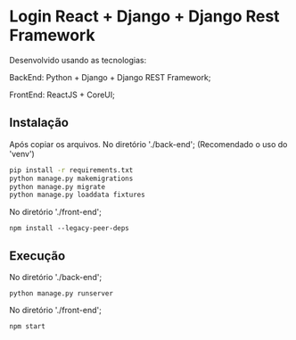 # Login React + Django + Django Rest Framework

Desenvolvido usando as tecnologias:

BackEnd: Python + Django + Django REST Framework;

FrontEnd: ReactJS + CoreUI;

## Instalação

Após copiar os arquivos.
No diretório './back-end'; (Recomendado o uso do 'venv')

```bash
pip install -r requirements.txt
python manage.py makemigrations
python manage.py migrate
python manage.py loaddata fixtures
```

No diretório './front-end';
```
npm install --legacy-peer-deps
```

## Execução

No diretório './back-end';
```
python manage.py runserver
```

No diretório './front-end';

```
npm start
```